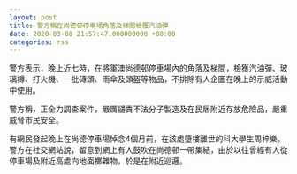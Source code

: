 ```yaml
---
layout: post
title: 警方稱在尚德邨停車場角落及梯間檢獲汽油彈
date: 2020-03-08 21:57:47.000000000 +08:00
categories: rss
---
```


警方表示，晚上近七時，在將軍澳尚德邨停車場內的角落及梯間，檢獲汽油彈、玻璃樽、打火機、一批磚頭、雨傘及頭盔等物品，不排除有人企圖在晚上的示威活動中使用。

警方稱，正全力調查案件，嚴厲譴責不法分子製造及在民居附近存放危險品，嚴重威脅市民安全。

有網民發起晚上在尚德停車場悼念4個月前，在該處墮樓離世的科大學生周梓樂。警方在社交網站說，留意到網上有人鼓吹在尚德邨一帶集結，由於以往曾經有人從停車場及附近高處向地面擲雜物，於是在附近巡邏。
